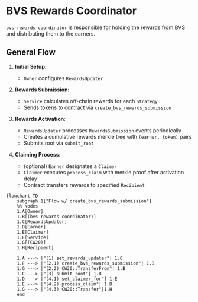 # BVS Rewards Coordinator

`bvs-rewards-coordinator` is responsible for holding the rewards from BVS and distributing them to the earners.

## General Flow

1. **Initial Setup**:
    - `Owner` configures `RewardsUpdater`

2. **Rewards Submission**:
    - `Service` calculates off-chain rewards for each `Strategy`
    - Sends tokens to contract via `create_bvs_rewards_submission`

3. **Rewards Activation**:
    - `RewardsUpdater` processes `RewardsSubmission` events periodically
    - Creates a cumulative rewards merkle tree with `(earner, token)` pairs
    - Submits root via `submit_root`

4. **Claiming Process**:
    - (optional) `Earner` designates a `Claimer`
    - `Claimer` executes `process_claim` with merkle proof after activation delay
    - Contract transfers rewards to specified `Recipient`


```mermaid
flowchart TD
    subgraph 1["Flow w/ create_bvs_rewards_submission"]
    %% Nodes
    1.A[Owner]
    1.B[(bvs-rewards-coordinator)]
    1.C[RewardsUpdater]
    1.D[Earner]
    1.E[Claimer]
    1.F[Service]
    1.G[(CW20)]
    1.H[Recipient]

    1.A ---> |"(1) set_rewards_updater"| 1.C
    1.F ---> |"(2.1) create_bvs_rewards_submission"| 1.B
    1.G ---> |"(2.2) CW20::TransferFrom"| 1.B
    1.C ---> |"(3) submit_root"| 1.B
    1.D ---> |"(4.1) set_claimer_for"| 1.E
    1.E ---> |"(4.2) process_claim"| 1.B
    1.G ---> |"(4.3) CW20::Transfer"|1.H
    end
```
